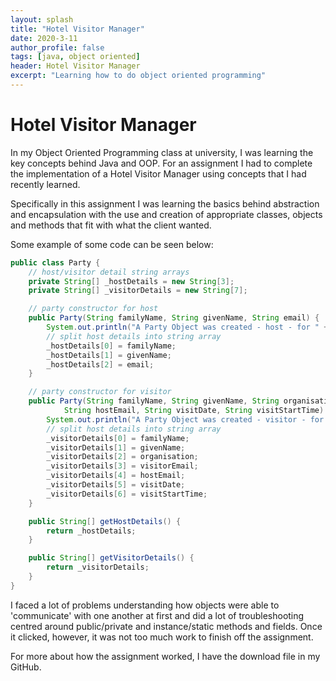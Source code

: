 ```yaml
---
layout: splash
title: "Hotel Visitor Manager"
date: 2020-3-11
author_profile: false
tags: [java, object oriented]
header: Hotel Visitor Manager
excerpt: "Learning how to do object oriented programming"
---
```

# Hotel Visitor Manager

In my Object Oriented Programming class at university, I was learning the key
concepts behind Java and OOP. For an assignment I had to complete the implementation
of a Hotel Visitor Manager using concepts that I had recently learned.

Specifically in this assignment I was learning the basics behind abstraction
and encapsulation with the use and creation of appropriate classes, objects and
methods that fit with what the client wanted.

Some example of some code can be seen below:

```Java
public class Party {
	// host/visitor detail string arrays
	private String[] _hostDetails = new String[3];
	private String[] _visitorDetails = new String[7];

	// party constructor for host
	public Party(String familyName, String givenName, String email) {
		System.out.println("A Party Object was created - host - for " + givenName + " " + familyName);
		// split host details into string array
		_hostDetails[0] = familyName;
		_hostDetails[1] = givenName;
		_hostDetails[2] = email;
	}

	// party constructor for visitor
	public Party(String familyName, String givenName, String organisation, String visitorEmail,
			String hostEmail, String visitDate, String visitStartTime) {
		System.out.println("A Party Object was created - visitor - for " + givenName + " " + familyName);
		// split host details into string array
		_visitorDetails[0] = familyName;
		_visitorDetails[1] = givenName;
		_visitorDetails[2] = organisation;
		_visitorDetails[3] = visitorEmail;
		_visitorDetails[4] = hostEmail;
		_visitorDetails[5] = visitDate;
		_visitorDetails[6] = visitStartTime;
	}

	public String[] getHostDetails() {
		return _hostDetails;
	}

	public String[] getVisitorDetails() {
		return _visitorDetails;
	}
}
```

I faced a lot of problems understanding how objects were able to 'communicate'
with one another at first and did a lot of troubleshooting centred around
public/private and instance/static methods and fields. Once it clicked, however,
it was not too much work to finish off the assignment.


For more about how the assignment worked, I have the download file in my
GitHub.
